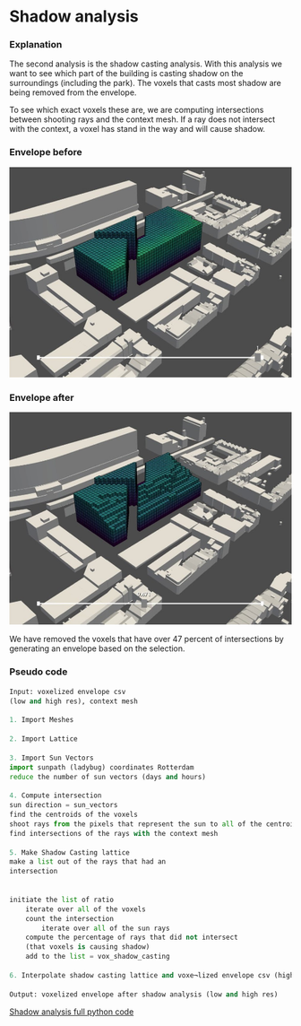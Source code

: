 # Shadow analysis 
### Explanation

The second analysis is the shadow casting analysis. With this analysis we want to see which part of the building is casting shadow on the surroundings (including the park). The voxels that casts most shadow are being removed from the envelope. 

To see which exact voxels these are, we are computing intersections between shooting rays and the context mesh. If a ray does not intersect with the context, a voxel has stand in the way and will cause shadow.

### Envelope before

![Title](../../../img/shadow_before.jpg)

### Envelope after

![Title](../../../img/shadow_after.jpg)


We have removed the voxels that have over 47 percent of intersections by generating an envelope based on the selection.

### Pseudo code

``` python
Input: voxelized envelope csv 
(low and high res), context mesh 

1. Import Meshes 

2. Import Lattice 

3. Import Sun Vectors 
import sunpath (ladybug) coordinates Rotterdam 
reduce the number of sun vectors (days and hours) 

4. Compute intersection 
sun direction = sun_vectors 
find the centroids of the voxels 
shoot rays from the pixels that represent the sun to all of the centroids 
find intersections of the rays with the context mesh 

5. Make Shadow Casting lattice 
make a list out of the rays that had an 
intersection 


initiate the list of ratio 
    iterate over all of the voxels 
    count the intersection 
        iterate over all of the sun rays 
    compute the percentage of rays that did not intersect 
    (that voxels is causing shadow) 
    add to the list = vox_shadow_casting 

6. Interpolate shadow casting lattice and voxe¬lized envelope csv (high res) 

Output: voxelized envelope after shadow analysis (low and high res)


```

[Shadow analysis full python code](/notebooks/shadow/)

